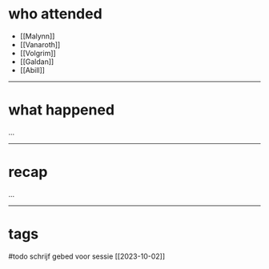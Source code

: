 # who attended

- [[Malynn]]
- [[Vanaroth]]
- [[Volgrim]]
- [[Galdan]]
- [[Abill]]

---
# what happened

...

---
# recap

...

---
# tags

#todo schrijf gebed voor sessie [[2023-10-02]]